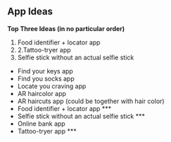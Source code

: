 ## App Ideas

**Top Three Ideas (in no particular order)**
1. Food identifier + locator app
2. 2.Tattoo-tryer app
3. Selfie stick without an actual selfie stick



- Find your keys app
- Find you socks app 
- Locate you craving app 
- AR haircolor app
- AR haircuts app (could be together with hair color)
- Food identifier + locator app ***
- Selfie stick without an actual selfie stick ***
- Online bank app 
- Tattoo-tryer app ***
